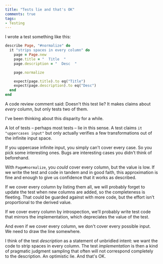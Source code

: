 ```yaml
---
title: "Tests lie and that's OK"
comments: true
tags:
- Testing
---
```


I wrote a test something like this:

```ruby
describe Page, "#normalize" do
  it "strips spaces in every column" do
    page = Page.new
    page.title = "  Title  "
    page.description = "  Desc  "

    page.normalize

    expect(page.title).to eq("Title")
    expect(page.description).to eq("Desc")
  end
end
```

A code review comment said: Doesn't this test lie? It makes claims about *every* column, but only tests two of them.

I've been thinking about this disparity for a while.

A lot of tests – perhaps most tests – lie in this sense. A test claims `it "uppercases input"` but only actually verifies a few transformations out of the infinite input space.

If you uppercase infinite input, you simply can't cover every case. So you pick some interesting ones. Bugs are interesting cases you didn't think of beforehand.

With `Page#normalize`, you *could* cover every column, but the value is low. If we write the test and code in tandem and in good faith, this approximation is fine and enough to give us confidence that it works as described.

If we cover every column by listing them all, we will probably forget to update the test when new columns are added, so the completeness is fleeting. That could be guarded against with more code, but the effort isn't proportional to the derived value.

If we cover every column by introspection, we'll probably write test code that mirrors the implementation, which depreciates the value of the test.

And even if we cover every column, we don't cover every possible input. We need to draw the line somewhere.

I think of the test *description* as a statement of unbridled intent: we want the code to strip spaces in every column. The test *implementation* is then a kind of pragmatic judgment sampling that often will not correspond completely to the description. An optimistic lie. And that's OK.

